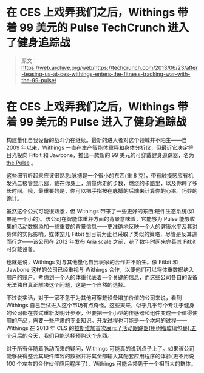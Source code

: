 # 在 CES 上戏弄我们之后，Withings 带着 99 美元的 Pulse TechCrunch 进入了健身追踪战

> 原文：<https://web.archive.org/web/https://techcrunch.com/2013/06/23/after-teasing-us-at-ces-withings-enters-the-fitness-tracking-war-with-the-99-pulse/>

# 在 CES 上戏弄我们之后，Withings 带着 99 美元的 Pulse 进入了健身追踪战

构建量化自我设备的战斗仍在继续。最新的进入者对这个领域并不陌生——自 2009 年以来，Withings 一直在生产智能体重秤和身体分析仪，但最近它决定将目光投向 Fitbit 和 Jawbone，推出一款新的 99 美元的可穿戴健身追踪器，名为 [the Pulse](https://web.archive.org/web/20221207072056/http://www.withings.com/en/pulse) 。

这些细节听起来应该很熟悉:脉搏是一个很小的东西(重 8 克)，带有触摸感应有机发光二极管显示器，戴在你身上，测量你走的步数，燃烧的卡路里，以及你睡了多长时间。哦，最重要的是，你可以把手指按在脉搏的后端来计算你的心率。巧妙的诡计。

虽然这个公式可能很熟悉，但 Withings 带来了一些更好的东西:硬件生态系统(如果是一个小的)。该公司在智能体重秤方面的背景意味着，它能够为 Pulse 能够收集的活动数据添加一些重要的背景信息——更准确地反映一个人的健康水平及其对身体的实际影响。媒体宠儿 Fitbit 到目前为止也采取了类似的策略，尽管是反其道而行之——该公司在 2012 年发布 Aria scale 之前，花了数年时间来完善其 Fitbit 可穿戴设备。

也就是说，Withings 对与其他量化自我玩家的合作并不陌生。像 Fitbit 和 Jawbone 这样的公司已经重视与 Withings 合作，以便他们可以将体重数据纳入用户的账户。考虑到一个人的体重代表着一个关键的信息，而这些公司各自的设备无法独自真正解决这个问题，这是一个自然的选择。

不过说实话，对于一家不急于为其他可穿戴设备增加价值的公司来说，看到 Withings 自己尝试进入这个市场有点奇怪。这些天来，似乎几乎每个专注于健身的公司都在尝试重新发明计步器，但要把一个小型的传感器和组件变成一个值得使用的产品，需要一些严肃的专业知识。开发过程也可能是一个坎坷的过程——Withings 在 2013 年 CES 的[拉斯维加首次展示了活动跟踪器(用树脂玻璃包裹),五个月后的今天，我们只能选择预购这个东西。](https://web.archive.org/web/20221207072056/https://beta.techcrunch.com/2013/01/10/withings-shows-off-its-new-smart-scale-and-smart-activity-tracker-at-ces-video/)

对于所有伴随着脉动而来的疑问，Withings 可能真的说到点子上了。如果该公司能够获得整合其硬件阵容的数据并将其全部输入其配套应用程序的体验(更不用说 100 个左右的合作伙伴应用程序了)，Withings 可能会领先于一个相当大的群体。